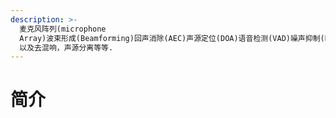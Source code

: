 ```yaml
---
description: >-
  麦克风阵列(microphone
  Array)波束形成(Beamforming)回声消除(AEC)声源定位(DOA)语音检测(VAD)噪声抑制(NS)自动增益控制(AGC)相关知识技术...                                         
  以及去混响，声源分离等等.
---
```


# 简介

